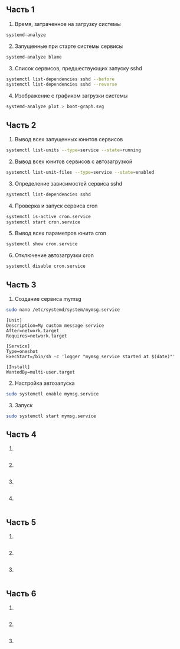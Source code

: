 ## Часть 1
1. Время, затраченное на загрузку системы 
```sh
systemd-analyze
```
2. Запущенные при старте системы сервисы
```sh
systemd-analyze blame
```
3. Список сервисов, предшествующих запуску sshd
```sh
systemctl list-dependencies sshd --before
systemctl list-dependencies sshd --reverse
```
4. Изображение с графиком загрузки системы
```sh
systemd-analyze plot > boot-graph.svg
```
## Часть 2
1. Вывод всех запущенных юнитов сервисов 
```sh
systemctl list-units --type=service --state=running
```
2. Вывод всех юнитов сервисов с автозагрузкой
```sh
systemctl list-unit-files --type=service --state=enabled
```
3. Определение зависимостей сервиса sshd
```sh
systemctl list-dependencies sshd
```
4. Проверка и запуск сервиса cron
```sh
systemctl is-active cron.service
systemctl start cron.service
```
5. Вывод всех параметров юнита cron
```sh
systemctl show cron.service
```
6. Отключение автозагрузки cron
```sh
systemctl disable cron.service
```
## Часть 3
1. Создание сервиса mymsg
```sh
sudo nano /etc/systemd/system/mymsg.service
```
```text
[Unit]
Description=My custom message service
After=network.target
Requires=network.target

[Service]
Type=oneshot
ExecStart=/bin/sh -c 'logger "mymsg service started at $(date)"'

[Install]
WantedBy=multi-user.target
```
2. Настройка автозапуска
```sh
sudo systemctl enable mymsg.service
```
3. Запуск 
```sh
sudo systemctl start mymsg.service
```
## Часть 4
1.
```sh

```
2.
```sh

```
3.
```sh

```
4.
```sh

```
## Часть 5
1.
```sh

```
2.
```sh

```
3.
```sh

```
## Часть 6
1.
```sh

```
2.
```sh

```
3.
```sh

```
